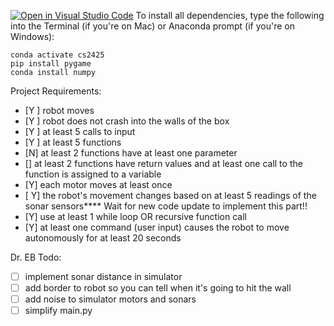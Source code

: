 [![Open in Visual Studio Code](https://classroom.github.com/assets/open-in-vscode-2e0aaae1b6195c2367325f4f02e2d04e9abb55f0b24a779b69b11b9e10269abc.svg)](https://classroom.github.com/online_ide?assignment_repo_id=17246873&assignment_repo_type=AssignmentRepo)
To install all dependencies, type the following into the Terminal (if you're on Mac) or Anaconda prompt (if you're on Windows):

    conda activate cs2425
    pip install pygame
    conda install numpy

Project Requirements:
* [Y ] robot moves
* [Y ] robot does not crash into the walls of the box
* [Y ] at least 5 calls to input
* [Y ] at least 5 functions
* [N] at least 2 functions have at least one parameter
* [] at least 2 functions have return values and at least one call to the function is assigned to a variable
* [Y] each motor moves at least once
* [ Y] the robot's movement changes based on at least 5 readings of the sonar sensors**** Wait for new code update to implement this part!!
* [Y] use at least 1 while loop OR recursive function call
* [Y] at least one command (user input) causes the robot to move autonomously for at least 20 seconds

Dr. EB Todo:
* [ ] implement sonar distance in simulator
* [ ] add border to robot so you can tell when it's going to hit the wall
* [ ] add noise to simulator motors and sonars
* [ ] simplify main.py